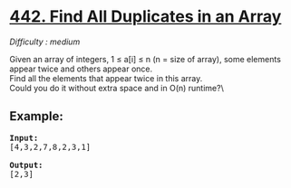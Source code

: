 # [442. Find All Duplicates in an Array](https://leetcode.com/problems/find-all-duplicates-in-an-array/description/)
*Difficulty : medium*

Given an array of integers, 1 ≤ a[i] ≤ n (n = size of array), some elements appear twice and others appear once.\
Find all the elements that appear twice in this array.\
Could you do it without extra space and in O(n) runtime?\

## Example:
<pre>
<b>Input:</b>
[4,3,2,7,8,2,3,1]

<b>Output:</b>
[2,3]
</pre>